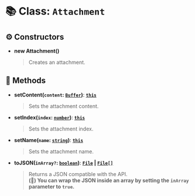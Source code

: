 # 📚 Class: `Attachment`

## ⚙️ Constructors

- **new Attachment()**
  > Creates an attachment.

## 🔧 Methods

- **setContent(`content`: [`Buffer`][BufferURL])**: **[`this`][ThisURL]**
  > Sets the attachment content.
- **setIndex(`index`: [`number`][NumberURL])**: **[`this`][ThisURL]**
  > Sets the attachment index.
- **setName(`name`: [`string`][StringURL])**: **[`this`][ThisURL]**
  > Sets the attachment name.
- **toJSON(`inArray?`: [`boolean`][BooleanURL])**: **[`File`][FileURL] | [`File[]`][FileURL]**
  > Returns a JSON compatible with the API.<br>**(🛟) You can wrap the JSON inside an array by setting the `inArray` parameter to `true`.**

[BooleanURL]: https://developer.mozilla.org/en-US/docs/Web/JavaScript/Reference/Global_Objects/Boolean
[BufferURL]: https://nodejs.org/api/buffer.html#class-buffer
[FileURL]: https://docs.oceanic.ws/v1.11.0/interfaces/Types_RequestHandler.File.html
[NumberURL]: https://developer.mozilla.org/en-US/docs/Web/JavaScript/Reference/Global_Objects/Number
[StringURL]: https://developer.mozilla.org/en-US/docs/Web/JavaScript/Reference/Global_Objects/String
[ThisURL]: https://developer.mozilla.org/en-US/docs/Web/JavaScript/Reference/Operators/this
